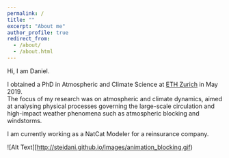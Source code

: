 ```yaml
---
permalink: /
title: ""
excerpt: "About me"
author_profile: true
redirect_from: 
  - /about/
  - /about.html
---
```



Hi, I am Daniel.  

I obtained a PhD in Atmospheric and Climate Science at [ETH Zurich](https://iac.ethz.ch/group/atmospheric-dynamics.html) in May 2019.   
The focus of my research was on atmospheric and climate dynamics, aimed at analysing physical processes governing the large-scale circulation and high-impact weather phenomena such as atmospheric blocking and windstorms.  

I am currently working as a NatCat Modeler for a reinsurance company.

![Alt Text][http://steidani.github.io/images/animation_blocking.gif)

